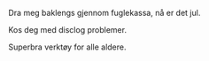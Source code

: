 Dra meg baklengs gjennom fuglekassa, nå er det jul.

Kos deg med disclog problemer.

Superbra verktøy for alle aldere.
